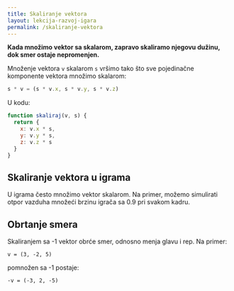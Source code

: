 ```yaml
---
title: Skaliranje vektora
layout: lekcija-razvoj-igara
permalink: /skaliranje-vektora
---
```


**Kada množimo vektor sa skalarom, zapravo skaliramo njegovu dužinu, dok smer ostaje nepromenjen.**

Množenje vektora `v` skalarom `s` vršimo tako što sve pojedinačne komponente vektora množimo skalarom:

```js
s * v = (s * v.x, s * v.y, s * v.z)
```

U kodu:

```js
function skaliraj(v, s) {
  return {
    x: v.x * s,
    y: v.y * s,
    z: v.z * s
  }
}
```

## Skaliranje vektora u igrama

U igrama često množimo vektor skalarom. Na primer, možemo simulirati otpor vazduha množeći brzinu igrača sa 0.9 pri svakom kadru.

## Obrtanje smera

Skaliranjem sa -1 vektor obrće smer, odnosno menja glavu i rep. Na primer:

```
v = (3, -2, 5)
```

pomnožen sa -1 postaje:  

```
-v = (-3, 2, -5)
```
